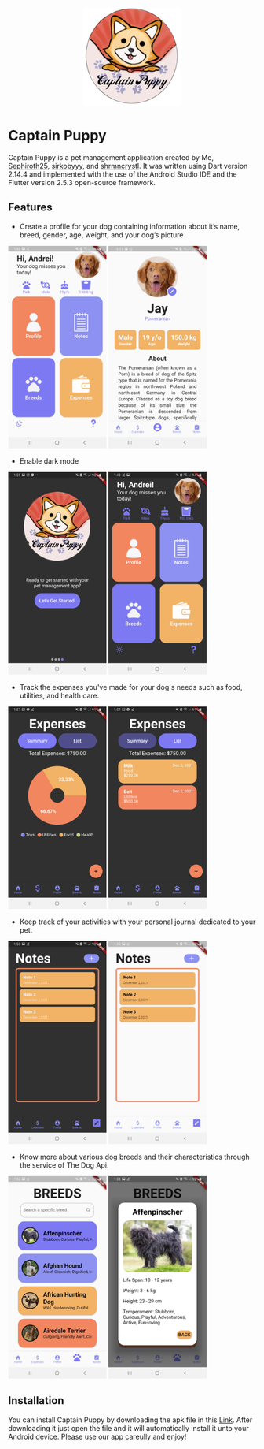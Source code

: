 <p align="center"><img src="Images%20Flutter/wpage3.png" width="200" height="200" title="Captain Puppy App Logo"></p>

# Captain Puppy
Captain Puppy is a pet management application created by Me, <a href="https://github.com/Sephiroth25">Sephiroth25</a>, <a href="https://github.com/sirkobyyy">sirkobyyy</a>, and <a href="https://github.com/shrmncrystl">
shrmncrystl</a>. It was written using Dart version 2.14.4 and implemented with the use of the Android Studio IDE and the Flutter version 2.5.3 open-source framework.

## Features
*  Create a profile for your dog containing information about it’s name, breed, gender, age, weight, and your dog’s picture
<p>
<img src="Images%20Flutter/Screenshot_20211202-014820.jpg" width="200" title="Feature 1">
<img src="Images%20Flutter/Screenshot_20211205-105147.jpg" width="200" title="Feature 1">
</p>

*  Enable dark mode
<p>
<img src="Images%20Flutter/Screenshot_20211202-015958.jpg" width="200" title="Feature 2">
<img src="Images%20Flutter/Screenshot_20211202-014816.jpg" width="200" title="Feature 2">
</p>

*  Track the expenses you've made for your dog's needs such as food, utilities, and health care.
<p>
<img src="Images%20Flutter/Screenshot_20211202-015700.jpg" width="200" title="Feature 3">
<img src="Images%20Flutter/Screenshot_20211202-015707.jpg" width="200" title="Feature 3">
</p>

*  Keep track of your activities with your personal journal dedicated to your pet.
<p>
<img src="Images%20Flutter/Screenshot_20211202-015038.jpg" width="200" title="Feature 4">
<img src="Images%20Flutter/Screenshot_20211202-015050.jpg" width="200" title="Feature 4">
</p>

*  Know more about various dog breeds and their characteristics through the service of The Dog Api.
<p>
<img src="Images%20Flutter/Screenshot_20211202-015308.jpg" width="200" title="Feature 4">
<img src="Images%20Flutter/Screenshot_20211202-015312.jpg" width="200" title="Feature 4">
</p>

## Installation
You can install Captain Puppy by downloading the apk file in this <a href="https://drive.google.com/file/d/17CBT-ASd81iUJLNGvdf7lG0ZG0MQmTq_/view?usp=sharing">Link</a>. After downloading it just open the file and it will automatically install it unto your Android device. Please use our app careully and enjoy!


